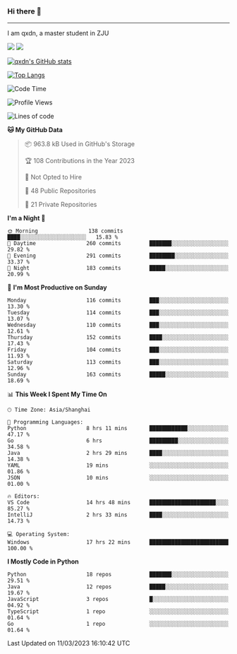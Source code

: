 ### Hi there 👋
---

I am qxdn, a master student in ZJU

[![](https://img.shields.io/badge/blog-qxdn-brightgreen?style=for-the-badge&logo=hexo)](https://qianxu.run) [![](https://img.shields.io/badge/bilibili-qxdn-ff69b4?style=for-the-badge&logo=Bilibili)](https://space.bilibili.com/11674667)


[![qxdn's GitHub stats](https://github-readme-stats.vercel.app/api?username=qxdn&count_private=true&show_icons=true)](https://github.com/qxdn)

[![Top Langs](https://github-readme-stats.vercel.app/api/top-langs/?username=qxdn&layout=compact)](https://github.com/qxdn)

<!--START_SECTION:waka-->
![Code Time](http://img.shields.io/badge/Code%20Time-909%20hrs%2059%20mins-blue)

![Profile Views](http://img.shields.io/badge/Profile%20Views-14-blue)

![Lines of code](https://img.shields.io/badge/From%20Hello%20World%20I%27ve%20Written-10.3%20million%20lines%20of%20code-blue)

**🐱 My GitHub Data** 

> 📦 963.8 kB Used in GitHub's Storage 
 > 
> 🏆 108 Contributions in the Year 2023
 > 
> 🚫 Not Opted to Hire
 > 
> 📜 48 Public Repositories 
 > 
> 🔑 21 Private Repositories 
 > 
**I'm a Night 🦉** 

```text
🌞 Morning                138 commits         ████░░░░░░░░░░░░░░░░░░░░░   15.83 % 
🌆 Daytime                260 commits         ███████░░░░░░░░░░░░░░░░░░   29.82 % 
🌃 Evening                291 commits         ████████░░░░░░░░░░░░░░░░░   33.37 % 
🌙 Night                  183 commits         █████░░░░░░░░░░░░░░░░░░░░   20.99 % 
```
📅 **I'm Most Productive on Sunday** 

```text
Monday                   116 commits         ███░░░░░░░░░░░░░░░░░░░░░░   13.30 % 
Tuesday                  114 commits         ███░░░░░░░░░░░░░░░░░░░░░░   13.07 % 
Wednesday                110 commits         ███░░░░░░░░░░░░░░░░░░░░░░   12.61 % 
Thursday                 152 commits         ████░░░░░░░░░░░░░░░░░░░░░   17.43 % 
Friday                   104 commits         ███░░░░░░░░░░░░░░░░░░░░░░   11.93 % 
Saturday                 113 commits         ███░░░░░░░░░░░░░░░░░░░░░░   12.96 % 
Sunday                   163 commits         █████░░░░░░░░░░░░░░░░░░░░   18.69 % 
```


📊 **This Week I Spent My Time On** 

```text
🕑︎ Time Zone: Asia/Shanghai

💬 Programming Languages: 
Python                   8 hrs 11 mins       ████████████░░░░░░░░░░░░░   47.17 % 
Go                       6 hrs               █████████░░░░░░░░░░░░░░░░   34.58 % 
Java                     2 hrs 29 mins       ████░░░░░░░░░░░░░░░░░░░░░   14.38 % 
YAML                     19 mins             ░░░░░░░░░░░░░░░░░░░░░░░░░   01.86 % 
JSON                     10 mins             ░░░░░░░░░░░░░░░░░░░░░░░░░   01.00 % 

🔥 Editors: 
VS Code                  14 hrs 48 mins      █████████████████████░░░░   85.27 % 
IntelliJ                 2 hrs 33 mins       ████░░░░░░░░░░░░░░░░░░░░░   14.73 % 

💻 Operating System: 
Windows                  17 hrs 22 mins      █████████████████████████   100.00 % 
```

**I Mostly Code in Python** 

```text
Python                   18 repos            ███████░░░░░░░░░░░░░░░░░░   29.51 % 
Java                     12 repos            █████░░░░░░░░░░░░░░░░░░░░   19.67 % 
JavaScript               3 repos             █░░░░░░░░░░░░░░░░░░░░░░░░   04.92 % 
TypeScript               1 repo              ░░░░░░░░░░░░░░░░░░░░░░░░░   01.64 % 
Go                       1 repo              ░░░░░░░░░░░░░░░░░░░░░░░░░   01.64 % 
```




 Last Updated on 11/03/2023 16:10:42 UTC
<!--END_SECTION:waka-->

<!--
**qxdn/qxdn** is a ✨ _special_ ✨ repository because its `README.md` (this file) appears on your GitHub profile.

Here are some ideas to get you started:

- 🔭 I’m currently working on ...
- 🌱 I’m currently learning ...
- 👯 I’m looking to collaborate on ...
- 🤔 I’m looking for help with ...
- 💬 Ask me about ...
- 📫 How to reach me: ...
- 😄 Pronouns: ...
- ⚡ Fun fact: ...
-->
